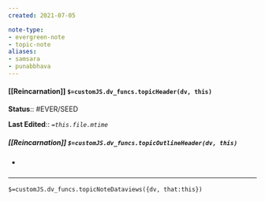 ```yaml
---
created: 2021-07-05

note-type: 
- evergreen-note
- topic-note
aliases:
- samsara
- punabbhava
---
```

#### [[Reincarnation]] `$=customJS.dv_funcs.topicHeader(dv, this)`


**Status**:: #EVER/SEED

**Last Edited**:: *`=this.file.mtime`*

##### [[Reincarnation]] `$=customJS.dv_funcs.topicOutlineHeader(dv, this)`
- 

### <hr class="dataviews"/>

`$=customJS.dv_funcs.topicNoteDataviews({dv, that:this})`